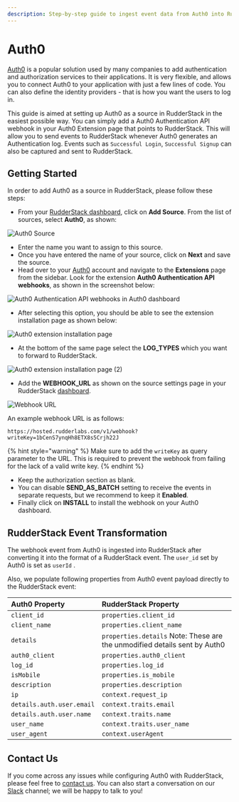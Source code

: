 ```yaml
---
description: Step-by-step guide to ingest event data from Auth0 into RudderStack
---
```


# Auth0

[Auth0](https://auth0.com) is a popular solution used by many companies to add authentication and authorization services to their applications. It is very flexible, and allows you to connect Auth0 to your application with just a few lines of code. You can also define the identity providers - that is how you want the users to log in.

This guide is aimed at setting up Auth0 as a source in RudderStack in the easiest possible way. You can simply add a Auth0 Authentication API webhook in your Auth0 Extension page that points to RudderStack. This will allow you to send events to RudderStack whenever Auth0 generates an Authentication log. Events such as `Successful Login`, `Successful Signup` can also be captured and sent to RudderStack.

## Getting Started

In order to add Auth0 as a source in RudderStack, please follow these steps:

* From your [RudderStack dashboard](https://app.rudderlabs.com/), click on **Add Source**. From the list of sources, select **Auth0**, as shown:

![Auth0 Source](../.gitbook/assets/auth02.png)

* Enter the name you want to assign to this source.
* Once you have entered the name of your source, click on **Next** and save the source.
* Head over to your [Auth0](https://auth0.com/) account and navigate to the **Extensions** page from the sidebar. Look for the extension **Auth0 Authentication API webhooks**, as shown in the screenshot below:

![Auth0 Authentication API webhooks in Auth0 dashboard](../.gitbook/assets/auth03.png)

* After selecting this option, you should be able to see the extension installation page as shown below:

![Auth0 extension installation page](../.gitbook/assets/auth04.png)

* At the bottom of the same page select the **LOG\_TYPES** which you want to forward to RudderStack.

![Auth0 extension installation page \(2\)](../.gitbook/assets/auth05.png)

* Add the **WEBHOOK\_URL** as shown on the source settings page in your RudderStack [dashboard](https://app.rudderstack.com). 

![Webhook URL](../.gitbook/assets/webhooks.png)

An example webhook URL is as follows:

```http
https://hosted.rudderlabs.com/v1/webhook?writeKey=1bCenS7ynqHh8ETX8s5Crjh22J
```

{% hint style="warning" %}
Make sure to add the `writeKey` as query parameter to the URL. This is required to prevent the webhook from failing for the lack of a valid write key.
{% endhint %}

* Keep the authorization section as blank.
* You can disable **SEND\_AS\_BATCH** setting to receive the events in separate requests, but we recommend to keep it **Enabled**.
* Finally click on **INSTALL** to install the webhook on your Auth0 dashboard.

## RudderStack Event Transformation

The webhook event from Auth0 is ingested into RudderStack after converting it into the format of a RudderStack event. The `user_id` set by Auth0 is set as `userId` . 

Also, we populate following properties from Auth0 event payload directly to the RudderStack event:

| Auth0 Property | RudderStack Property |
| :--- | :--- |
| `client_id` | `properties.client_id` |
| `client_name` | `properties.client_name` |
| `details` | `properties.details`  Note: These are the unmodified details sent by Auth0 |
| `auth0_client` | `properties.auth0_client` |
| `log_id` | `properties.log_id` |
| `isMobile` | `properties.is_mobile` |
| `description` | `properties.description` |
| `ip` | `context.request_ip` |
| `details.auth.user.email` | `context.traits.email` |
| `details.auth.user.name` | `context.traits.name` |
| `user_name` | `context.traits.user_name` |
| `user_agent` | `context.userAgent` |

## Contact Us

If you come across any issues while configuring Auth0 with RudderStack, please feel free to [contact us](mailto:%20docs@rudderstack.com). You can also start a conversation on our [Slack](https://resources.rudderstack.com/join-rudderstack-slack) channel; we will be happy to talk to you!

